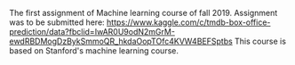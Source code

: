 The first assignment of Machine learning course of fall 2019.
Assignment was to be submitted here: https://www.kaggle.com/c/tmdb-box-office-prediction/data?fbclid=IwAR0U9odN2mGrM-ewdRBDMogDzBykSmmoQR_hkdaOopTOfc4KVW4BEFSptbs
This course is based on Stanford's machine learning course.

